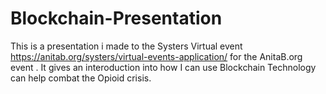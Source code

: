 # Blockchain-Presentation

This is a presentation i made to the Systers Virtual event https://anitab.org/systers/virtual-events-application/  for the AnitaB.org event .
It gives an interoduction into how I can use Blockchain Technology can help combat the Opioid crisis.
